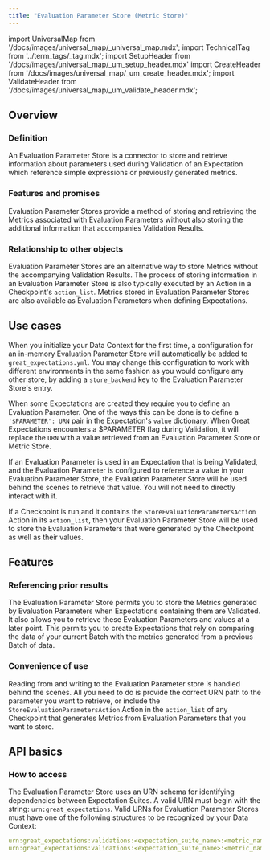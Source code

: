```yaml
---
title: "Evaluation Parameter Store (Metric Store)"
---
```

import UniversalMap from '/docs/images/universal_map/_universal_map.mdx';
import TechnicalTag from '../term_tags/_tag.mdx';
import SetupHeader from '/docs/images/universal_map/_um_setup_header.mdx'
import CreateHeader from '/docs/images/universal_map/_um_create_header.mdx';
import ValidateHeader from '/docs/images/universal_map/_um_validate_header.mdx';


<UniversalMap setup='active' connect='inactive' create='active' validate='active'/> 

## Overview

### Definition

An Evaluation Parameter Store is a connector to store and retrieve information about parameters used during Validation of an Expectation which reference simple expressions or previously generated metrics.

### Features and promises

Evaluation Parameter Stores provide a method of storing and retrieving the Metrics associated with Evaluation Parameters without also storing the additional information that accompanies Validation Results.

### Relationship to other objects

Evaluation Parameter Stores are an alternative way to store Metrics without the accompanying Validation Results.  The process of storing information in an Evaluation Parameter Store is also typically executed by an Action in a Checkpoint's `action_list`.  Metrics stored in Evaluation Parameter Stores are also available as Evaluation Parameters when defining Expectations.

## Use cases

<SetupHeader/>

When you initialize your Data Context for the first time, a configuration for an in-memory Evaluation Parameter Store will automatically be added to `great_expectations.yml`. You may change this configuration to work with different environments in the same fashion as you would configure any other store, by adding a `store_backend` key to the Evaluation Parameter Store's entry.

<CreateHeader/>

When some Expectations are created they require you to define an Evaluation Parameter.  One of the ways this can be done is to define a `'$PARAMETER': URN` pair in the Expectation's `value` dictionary.  When Great Expectations encounters a $PARAMETER flag during Validation, it will replace the `URN` with a value retrieved from an Evaluation Parameter Store or Metric Store.

<ValidateHeader/>

If an Evaluation Parameter is used in an Expectation that is being Validated, and the Evaluation Parameter is configured to reference a value in your Evaluation Parameter Store, the Evaluation Parameter Store will be used behind the scenes to retrieve that value.  You will not need to directly interact with it.

If a Checkpoint is run,and it contains the `StoreEvaluationParametersAction` Action in its `action_list`, then your Evaluation Parameter Store will be used to store the Evaluation Parameters that were generated by the Checkpoint as well as their values.

## Features

### Referencing prior results

The Evaluation Parameter Store permits you to store the Metrics generated by Evaluation Parameters when Expectations containing them are Validated.  It also allows you to retrieve these Evaluation Parameters and values at a later point.  This permits you to create Expectations that rely on comparing the data of your current Batch with the metrics generated from a previous Batch of data.

### Convenience of use

Reading from and writing to the Evaluation Parameter store is handled behind the scenes.  All you need to do is provide the correct URN path to the parameter you want to retrieve, or include the `StoreEvaluationParametersAction` Action in the `action_list` of any Checkpoint that generates Metrics from Evaluation Parameters that you want to store.

## API basics

### How to access

The Evaluation Parameter Store uses an URN schema for identifying dependencies between Expectation Suites.  A valid URN must begin with the string: `urn:great_expectations`.  Valid URNs for Evaluation Parameter Stores must have one of the following structures to be recognized by your Data Context:

```yaml title: "Replace names in <> with the desired name."
urn:great_expectations:validations:<expectation_suite_name>:<metric_name>
urn:great_expectations:validations:<expectation_suite_name>:<metric_name>:<metric_kwargs_id>
```
